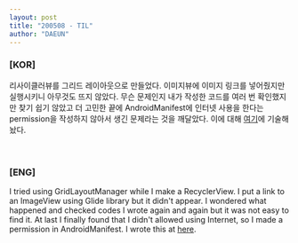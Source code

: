 ```yaml
---
layout: post
title: "200508 - TIL"
author: "DAEUN"
---
```


### [KOR]
리사이클러뷰를 그리드 레이아웃으로 만들었다. 이미지뷰에 이미지 링크를 넣어줬지만 실행시키니 아무것도 뜨지 않았다. 무슨 문제인지 내가 작성한 코드를 여러 번 확인했지만 찾기 쉽기 않았고 더 고민한 끝에 AndroidManifest에 인터넷 사용을 한다는 permission을 작성하지 않아서 생긴 문제라는 것을 깨달았다. 이에 대해 [여기](https://github.com/shalo1040/sopt_android/tree/master/Seminar2/HW03/#HW03)에 기술해놨다.
<br><br><br>
### [ENG]
I tried using GridLayoutManager while I make a RecyclerView. I put a link to an ImageView using Glide library but it didn't appear. I wondered what happened and checked codes I wrote again and again but it was not easy to find it. At last I finally found that I didn't allowed using Internet, so I made a permission in AndroidManifest. I wrote this at [here](https://github.com/shalo1040/sopt_android/tree/master/Seminar2/HW03/#HW03).